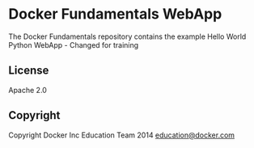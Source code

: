 Docker Fundamentals WebApp
==========================

The Docker Fundamentals repository contains the example Hello World Python WebApp - Changed for training

## License

Apache 2.0

## Copyright

Copyright Docker Inc Education Team 2014 <education@docker.com>

